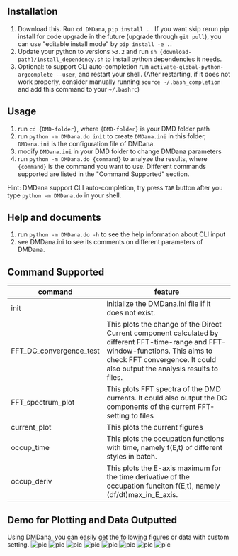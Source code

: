 ## Installation

1. Download this. Run ```cd DMDana```,  ```pip install .```
. If you want skip rerun pip install for code upgrade in the future (upgrade through ```git pull```), you can use "editable install mode" by ```pip install -e .```.
2. Update your python to versions ```>3.2``` and run ```sh {download-path}/install_dependency.sh``` to install python dependencies it needs.
3. Optional: to support CLI auto-completion run ```activate-global-python-argcomplete --user```, and restart your shell. (After restarting, if it does not work properly, consider manually running ```source ~/.bash_completion``` and add this command to your ```~/.bashrc```)
## Usage
1. run ```cd {DMD-folder}```, where ```{DMD-folder}``` is your DMD folder path
2. run ```python -m DMDana.do init``` to create ```DMDana.ini``` in this folder, ```DMDana.ini``` is the configuration file of DMDana.
3. modify ```DMDana.ini``` in your DMD folder to change DMDana parameters
4. run ```python -m DMDana.do {command}``` to analyze the results, where ```{command}``` is the command you want to use. Different commands supported are listed in the "Command Supported" section.

Hint: DMDana support CLI auto-completion, try press ```TAB``` button after you type ```python -m DMDana.do``` in your shell.

## Help and documents
1. run ```python -m DMDana.do -h``` to see the help information about CLI input
2. see DMDana.ini to see its comments on different parameters of DMDana.

## Command Supported
| command | feature |
| ---- | ---- |
|init|initialize the DMDana.ini file if it does not exist.|
|FFT_DC_convergence_test|This plots the change of the Direct Current component calculated by different FFT-time-range and FFT-window-functions. This aims to check FFT convergence. It could also output the analysis results to files.|
|FFT_spectrum_plot|This plots FFT spectra of the DMD currents. It could also output the DC components of the current FFT-setting to files|
|current_plot|This plots the current figures|
|occup_time|This plots the occupation functions with time, namely f(E,t)  of different styles in batch.|
|occup_deriv|This plots the E-axis maximum for the time derivative of the occupation funciton f(E,t), namely (df/dt)max_in_E_axis.|

## Demo for Plotting and Data Outputted
Using DMDana, you can easily get the following figures or data with custom setting.
![pic](/pic-demo/j.png)
![pic](/pic-demo/occup-time1.png)
![pic](/pic-demo/occup-time2.png)
![pic](/pic-demo/occup-time4.png)
![pic](/pic-demo/occup-time3.png)
![pic](/pic-demo/fft.png)
![pic](/pic-demo/fft-test.png)
![pic](/pic-demo/fft-data.png)
